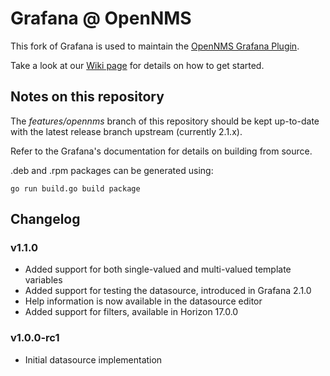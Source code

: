 # Grafana @ OpenNMS

This fork of Grafana is used to maintain the [OpenNMS Grafana Plugin](http://www.opennms.org/wiki/Grafana).

Take a look at our [Wiki page](http://www.opennms.org/wiki/Grafana) for details on how to get started.

## Notes on this repository

The *features/opennms* branch of this repository should be kept up-to-date with the latest release branch upstream (currently 2.1.x).

Refer to the Grafana's documentation for details on building from source.

.deb and .rpm packages can be generated using:

```
go run build.go build package
```

## Changelog

### v1.1.0

* Added support for both single-valued and multi-valued template variables
* Added support for testing the datasource, introduced in Grafana 2.1.0
* Help information is now available in the datasource editor
* Added support for filters, available in Horizon 17.0.0

### v1.0.0-rc1

* Initial datasource implementation
